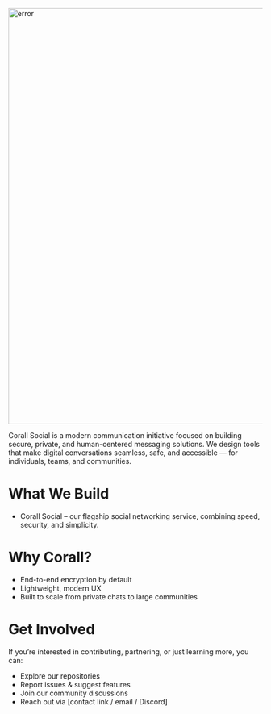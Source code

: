 <p align="left">
  <picture>
    <img src="https://raw.githubusercontent.com/Corall-Social/.github/main/profile/Poster.png" width="825px" alt="error">
  </picture>
</p>

Corall Social is a modern communication initiative focused on building secure, private, and human-centered messaging solutions.
We design tools that make digital conversations seamless, safe, and accessible — for individuals, teams, and communities.




# What We Build

* Corall Social – our flagship social networking service, combining speed, security, and simplicity.

# Why Corall?

* End-to-end encryption by default
* Lightweight, modern UX
* Built to scale from private chats to large communities


# Get Involved

If you’re interested in contributing, partnering, or just learning more, you can:

* Explore our repositories
* Report issues & suggest features
* Join our community discussions
* Reach out via \[contact link / email / Discord]
